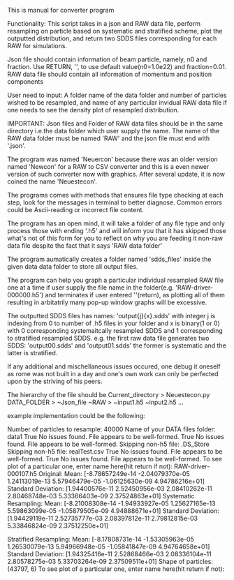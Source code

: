 This is manual for converter program

Functionality: This script takes in a json and RAW data file, perform resampling on particle based on systematic and stratified scheme, plot the outputted distribution, and return two SDDS files corresponding for each RAW for simulations. 

Json file should contain information of beam particle, namely, n0 and fraction. Use RETURN, '', to use default value(n0=1.0e22) and fraction=0.01.  
RAW data file should contain all information of momentum and position components

User need to input: A folder name of the data folder and number of particles wished to be resampled, and name of any particular invidual RAW data file if one needs to see the density plot of resampled distribution. 

IMPORTANT: Json files and Folder of RAW data files should be in the same directory i.e.the data folder which user supply the name. The name of the RAW data folder must be named 'RAW' and the json file must end with '.json'. 

The program was named 'Neuercon' because there was an older version named 'Newcon' for a RAW to CSV converter and this is a even newer version of such converter now with graphics. After several update, it is now coined the name 'Neuestecon'. 

The programs comes with methods that ensures file type checking at each step, look for the messages in terminal to better diagnose. Common errors could be Ascii-reading or incorrect file content. 

The program has an open mind, it will take a folder of any file type and only process those with ending '.h5' and will inform you that it has skipped those what's not of this form for you to reflect on why you are feeding it non-raw data file despite the fact that it says 'RAW data folder'

The program aumatically creates a folder named 'sdds_files' inside the given data data folder to store all output files. 

The program can help you graph a particular individual resampled RAW file one at a time if user supply the file name in the folder(e.g. 'RAW-driver-000000.h5') and terminates if user entered ''(return), as plotting all of them resulting in arbitatrily many pop-up window graphs will be excessive. 

The outputted SDDS files has names: 'output{j}{x}.sdds' with integer j is indexing from 0 to number of .h5 files in your folder and x is binary(1 or 0) with 0 corresponding systemaitcally resampled SDDS and 1 corresponding to stratified resampled SDDS. e.g. the first raw data file generates two SDDS: 'output00.sdds' and 'output01.sdds' the former is systematic and the latter is stratified. 

If any additional and mischellaneous issues occured, one debug it oneself as rome was not built in a day and one's own work can only be perfected upon by the striving of his peers. 

The hierarchy of the file should be 
Current_directory >
	Neuestecon.py
	DATA_FOLDER > 
		~Json_file 
		~RAW  > 
			~input1.h5 
		    ~input2.h5
		        ...


example implementation could be the following: 

Number of particles to resample: 40000
Name of your DATA files folder: data1
True
No issues found. File appears to be well-formed.
True
No issues found. File appears to be well-formed.
Skipping non-h5 file: .DS_Store
Skipping non-h5 file: realTest.csv
True
No issues found. File appears to be well-formed.
True
No issues found. File appears to be well-formed.
To see plot of a particular one, enter name here(hit return if not): RAW-driver-000107.h5
Original:
Mean: [-8.78657249e-14 -2.04079370e-05  1.24113019e-13  5.57946479e-05
 -1.06125630e-09  4.94786216e+01]
Standard Deviation: [1.94400576e-11 2.52450956e-03 2.08410262e-11 2.80468748e-03
 5.33366403e-09 2.37524863e+01]
Systematic Resampling:
Mean: [-8.21008308e-14 -1.94933927e-05  1.25627165e-13  5.59863099e-05
 -1.05879505e-09  4.94888671e+01]
Standard Deviation: [1.94429119e-11 2.52735777e-03 2.08397812e-11 2.79812815e-03
 5.33846824e-09 2.37512250e+01]

Stratified Resampling:
Mean: [-8.17808731e-14 -1.53305963e-05  1.26530079e-13  5.94966948e-05
 -1.05841847e-09  4.94764658e+01]
Standard Deviation: [1.94325416e-11 2.52868466e-03 2.08336104e-11 2.80578275e-03
 5.33703264e-09 2.37509511e+01]
Shape of particles: (43797, 6)
To see plot of a particular one, enter name here(hit return if not): 
